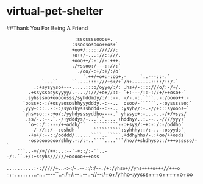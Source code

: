 # virtual-pet-shelter      
##Thank You For Being A Friend






                             :ssossssooos+.                                
                            :ssoososooo++os+`                              
                            +oo+/::::://////:                              
                            +o++/-...://::///.                             
                            +ooo++/:-://-:+++.                             
                            ./+ssoo:/---:://:`                             
                             `./oo/-:+/:+/:/o`                             
                                `.++/+o+:-:oo+.-     `..---::-.`           
                 `...``     ``.---::::///+s+/+`/h+-------::::/::/-`        
              .:+sysyyso+---.....:::o/oyyo/:/: .hs+/-::::///o/:-/+/.       
            .+ssyssosysyyyy/.-.../:///+o+//::- `+:---/::-://+/++oso+-`     
           .syhsssoo+ooooosss/syhddmdy/:/::--. -/-.-:.````..-:/oooo++:-    
          `ooss+:-:/+osysososhhyyydddy.-:--..  osoo/-``````.-:oyssssso:`   
          .yyy+:::..-:-:/syoshyssshddd--:--.. :ysyh//:-.-//+:::syooos+`    
          `yhs+so::-:+o/:/yyhdysssyddho----.` yhssyo+:-...-..-/+/+sys/     
           .ss/-.:--.`.-/+ydddys/-...`.`.... +hddhy/..:.--..-////yyy+`     
            `o+::/::---/++oddh/``   `````````--:+sys/:++:-:/:-/oddho`      
             -/-//::/--:oshdh-`     ``````````:syhhhy::/:-..-:osyyds`      
            -+o+/:--::/odddd/......````..`````.+ddhyhhs/-.:+oo/++osds`     
            -osoooooooo/shhy.-:/:-..````....```/ho//+shdhyso::/+++osssso/-`
        ```..-+//+//++:..:--`-+::/:-``..--/:.``.+/:+ssyhs//////+ooooo+++oss
  `..........:-://///+.`..-:-:/-..--.::/::/--`./+:/yhso+//yhs++++o+++//+++o
-:-.......`..-:...----``..-:/+/:--:.--..-//--:/+o+/yhho-:yysss+++o+++++o+oo
